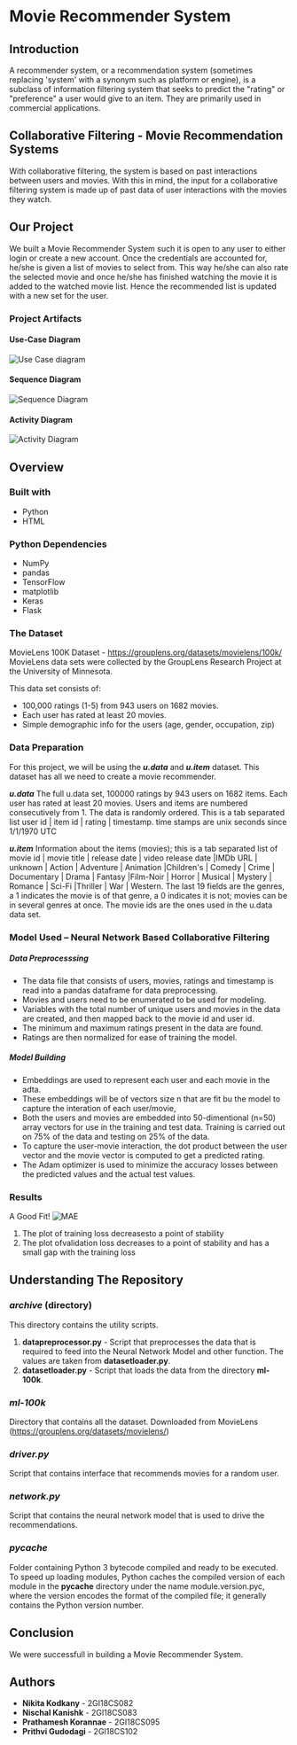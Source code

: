 # Movie Recommender System
## Introduction
A recommender system, or a recommendation system (sometimes replacing 'system' with a synonym such as platform or engine), is a subclass of information filtering system that seeks to predict the "rating" or "preference" a user would give to an item. They are primarily used in commercial applications.

## Collaborative Filtering - Movie Recommendation Systems
With collaborative filtering, the system is based on past interactions between users and movies. With this in mind, the input for a collaborative filtering system is made up of past data of user interactions with the movies they watch.

## Our Project
We built a Movie Recommender System such it is open to any user to either login or create a new account. Once the credentials are accounted for, he/she is given a list of movies to select from. This way he/she can also rate the selected movie and once he/she has finished watching the movie it is added to the watched movie list. Hence the recommended list is updated with a new set for the user.

### Project Artifacts
#### Use-Case Diagram
![Use Case diagram](https://user-images.githubusercontent.com/50879589/103168609-0f85ad80-484e-11eb-9be7-3742ef847db8.png)

#### Sequence Diagram
![Sequence Diagram](https://user-images.githubusercontent.com/50879589/103168606-01379180-484e-11eb-972f-6e5f5d921b54.png)

#### Activity Diagram
![Activity Diagram](https://user-images.githubusercontent.com/50879589/103168599-f3820c00-484d-11eb-8e0c-b0d85939dff2.png)

## Overview
### Built with
* Python
* HTML

### Python Dependencies
* NumPy
* pandas
* TensorFlow
* matplotlib
* Keras
* Flask

### The Dataset
MovieLens 100K Dataset  - https://grouplens.org/datasets/movielens/100k/
    MovieLens data sets were collected by the GroupLens Research Project
at the University of Minnesota.

This data set consists of:
* 100,000 ratings (1-5) from 943 users on 1682 movies.
* Each user has rated at least 20 movies.
* Simple demographic info for the users (age, gender, occupation, zip)

### Data Preparation
For this project, we will be using the __*u.data*__ and __*u.item*__  dataset. This dataset has all we need to create a movie recommender.

 __*u.data*__
The full u.data set, 100000 ratings by 943 users on 1682 items. Each user has rated at least 20 movies.  Users and items are numbered consecutively from 1.  The data is randomly ordered. This is a tab separated list user id | item id | rating | timestamp.
time stamps are unix seconds since 1/1/1970 UTC   

__*u.item*__
Information about the items (movies); this is a tab separated list of movie id | movie title | release date | video release date |IMDb URL | unknown | Action | Adventure | Animation |Children's | Comedy | Crime | Documentary | Drama | Fantasy |Film-Noir | Horror | Musical | Mystery | Romance | Sci-Fi |Thriller | War | Western.
The last 19 fields are the genres, a 1 indicates the movie is of that genre, a 0 indicates it is not; movies can be in several genres at once. The movie ids are the ones used in the u.data data set.

### Model Used – Neural Network Based Collaborative Filtering
##### Data Preprocesssing
*	The data file that consists of users, movies, ratings and timestamp is read into a pandas dataframe for data preprocessing.
*	Movies and users need to be enumerated to be used for modeling.
*	Variables with the total number of unique users and movies in the data are created, and then mapped back to the movie id and user id.
*	The minimum and maximum ratings present in the data are found.
*	Ratings are then normalized for ease of training the model.

##### Model Building
*	Embeddings are used to represent each user and each movie in the adta.
*	These embeddings will be of vectors size n that are fit bu the model to capture the interation of each user/movie,
*	Both the users and movies are embedded into 50-dimentional (n=50) array vectors for use in the training and test data. Training is carried out on 75% of the data and testing on 25% of the data.
*	To capture the user-movie interaction, the dot product between the user vector and the movie vector is computed to get a predicted rating.
*	The Adam optimizer is used to minimize the accuracy losses between the predicted values and the actual test values.

### Results
A Good Fit!
![MAE](https://user-images.githubusercontent.com/50879589/103168626-3a700180-484e-11eb-85c5-fd66d97f6d7f.png)

1. The plot of training loss decreasesto a point of stability
2. The plot ofvalidation loss decreases to a point of stability and has a small gap with the training loss

## Understanding The Repository
### *archive* (directory)
This directory contains the utility scripts.
1. **datapreprocessor.py** - Script that preprocesses the data that is required to feed into the Neural Network Model and other function. The values are taken from **datasetloader.py**.
2. **datasetloader.py** - Script that loads the data from the directory **ml-100k**.
### *ml-100k*
Directory that contains all the dataset. Downloaded from MovieLens (https://grouplens.org/datasets/movielens/)
### *driver.py*
Script that contains interface that recommends movies for a random user.
### *network.py*
Script that contains the neural network model that is used to drive the recommendations.
### *__pycache__*
Folder containing Python 3 bytecode compiled and ready to be executed. To speed up loading modules, Python caches the compiled version of each module in the __pycache__ directory under the name module.version.pyc, where the version encodes the format of the compiled file; it generally contains the Python version number.

## Conclusion
We were successfull in building a Movie Recommender System.

## Authors
* **Nikita Kodkany** - 2GI18CS082
* **Nischal Kanishk** - 2GI18CS083
* **Prathamesh Korannae** - 2GI18CS095
* **Prithvi Gudodagi** - 2GI18CS102
